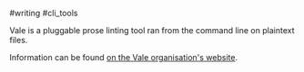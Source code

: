 #writing #cli_tools

Vale is a pluggable prose linting tool ran from the command line on plaintext files.

Information can be found [on the Vale organisation's website](https://vale.sh/).

